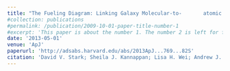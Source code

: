 ```yaml
---
title: "The Fueling Diagram: Linking Galaxy Molecular-to-		atomic Gas Ratios to Interactions and Accretion"
#collection: publications
#permalink: /publication/2009-10-01-paper-title-number-1
#excerpt: 'This paper is about the number 1. The number 2 is left for future work.'
date: '2013-05-01'
venue: 'ApJ'
paperurl: 'http://adsabs.harvard.edu/abs/2013ApJ...769...82S'
citation: 'David V. Stark; Sheila J. Kannappan; Lisa H. Wei; Andrew J. Baker; Adam K. Leroy; Kathleen D. Eckert; and Stuart N. Vogel. ApJ, Volume 769, Issue 1, article id. 82, 21 pp. (2013)'
---
```


